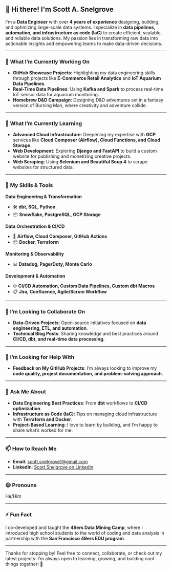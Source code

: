 ## 👋 Hi there! I'm Scott A. Snelgrove  

I'm a **Data Engineer** with over **4 years of experience** designing, building, and optimizing large-scale data systems. I specialize in **data pipelines, automation, and infrastructure as code (IaC)** to create efficient, scalable, and reliable data solutions. My passion lies in transforming raw data into actionable insights and empowering teams to make data-driven decisions.  

---

### 🔭 **What I’m Currently Working On**
- **GitHub Showcase Projects**: Highlighting my data engineering skills through projects like **E-Commerce Retail Analytics** and **IoT Aquarium Data Pipelines**.  
- **Real-Time Data Pipelines**: Using **Kafka and Spark** to process real-time IoT sensor data for aquarium monitoring.  
- **Homebrew D&D Campaign**: Designing D&D adventures set in a fantasy version of Burning Man, where creativity and adventure collide.

---

### 🌱 **What I’m Currently Learning**
- **Advanced Cloud Infrastructure**: Deepening my expertise with **GCP** services like **Cloud Composer (Airflow), Cloud Functions, and Cloud Storage**.  
- **Web Development**: Exploring **Django and FastAPI** to build a custom website for publishing and monetizing creative projects.
- **Web Scraping**: Using **Selenium and Beautiful Soup 4** to scrape websites for structured data.

---

### 💪 **My Skills & Tools**
**Data Engineering & Transformation**  
- 🛠️ **dbt, SQL, Python**  
- 📦 **Snowflake, PostgreSQL, GCP Storage**  

**Data Orchestration & CI/CD**  
- 🚀 **Airflow, Cloud Composer, GitHub Actions**  
- 📦 **Docker, Terraform**  

**Monitoring & Observability**  
- 📊 **Datadog, PagerDuty, Monte Carlo**  

**Development & Automation**  
- ⚙️ **CI/CD Automation, Custom Data Pipelines, Custom dbt Macros**  
- 📋 **Jira, Confluence, Agile/Scrum Workflow**  

---

### 👯 **I’m Looking to Collaborate On**
- **Data-Driven Projects**: Open-source initiatives focused on **data engineering, ETL, and automation**.  
- **Technical Blog Posts**: Sharing knowledge and best practices around **CI/CD, dbt, and real-time data processing**.  

---

### 🤔 **I’m Looking for Help With**
- **Feedback on My GitHub Projects**: I’m always looking to improve my **code quality, project documentation, and problem-solving approach**.  

---

### 💬 **Ask Me About**
- **Data Engineering Best Practices**: From **dbt** workflows to **CI/CD optimization**.  
- **Infrastructure as Code (IaC)**: Tips on managing cloud infrastructure with **Terraform and Docker**.  
- **Project-Based Learning**: I love to learn by building, and I’m happy to share what’s worked for me.  

---

### 📫 **How to Reach Me**
- **Email**: [scott.snelgrove1@gmail.com](mailto:scott.snelgrove1@gmail.com)  
- **LinkedIn**: [Scott Snelgrove on LinkedIn](https://www.linkedin.com/in/scott-snelgrove)  

---

### 😄 **Pronouns**
He/Him

---

### ⚡ **Fun Fact**
I co-developed and taught the **49ers Data Mining Camp**, where I introduced high school students to the world of coding and data analysis in partnership with the **San Francisco 49ers EDU program**.  

---

Thanks for stopping by! Feel free to connect, collaborate, or check out my latest projects. I’m always open to learning, growing, and building cool things together! 🚀
